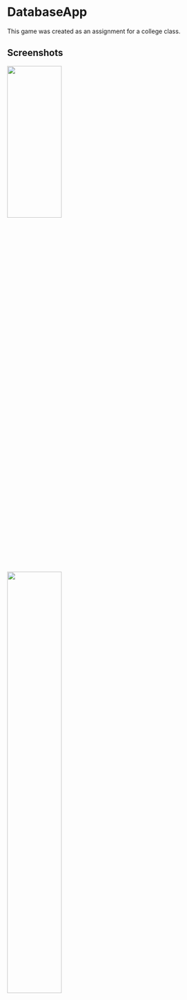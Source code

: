 ﻿# DatabaseApp
 
This game was created as an assignment for a college class.

## Screenshots
<img src="https://github.com/1hugos/sudoku-android/assets/125682108/ef9bb53d-f62f-455a-8f0c-11709ad66622" width="50%" height="30%">
<img src="https://github.com/1hugos/sudoku-android/assets/125682108/b16924ac-7296-40b1-82d3-05c80d1a0e7c" width="50%" height="50%">
